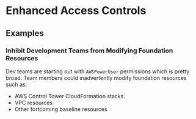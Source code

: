 # Enhanced Access Controls

## Examples

### Inhibit Development Teams from Modifying Foundation Resources

Dev teams are starting out with `AWSPowerUser` permissions which is pretty broad. Team members could inadvertently modify foundation resources such as:

* AWS Control Tower CloudFormation stacks.
* VPC resources
* Other fortcoming baseline resources
